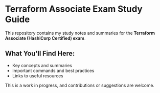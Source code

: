 # Terraform Associate Exam Study Guide  

This repository contains my study notes and summaries for the **Terraform Associate (HashiCorp Certified) exam**.  

## What You'll Find Here:  
- Key concepts and summaries  
- Important commands and best practices  
- Links to useful resources  

This is a work in progress, and contributions or suggestions are welcome.
